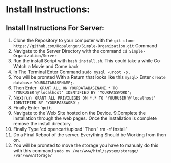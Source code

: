 # Install Instructions:
## Install Instructions For Server:
1. Clone the Repository to your computer with the `git clone https://github.com/Hopalonger/Simple-Organization.git` Command
2. Navigate to the Server Directory with the command `cd Simple-Organization/Server`
3. Run the install Script with `bash install.sh`. This could take a while Go Watch a Movie and Come back
4. In The Terminal Enter Command `sudo mysql -uroot -p` .
5. You will be promted With a Return that looks like this `mysql>` Enter `create database YOURDATABASENAME;`.
6. Then Enter ` GRANT ALL ON YOURDATABASENAME.* TO 'YOURUSER'@'localhost' IDENTIFIED BY 'YOURPASSWORD';`
7. Next run ` GRANT ALL PRIVILEGES ON *.* TO 'YOURUSER'@'localhost' IDENTIFIED BY 'YOURPASSWORD';`
7. Finally Enter '`quit`.
8. Navigate to the Web Site hosted on the Device.
9.Complete the installation through the web pages. Once the installation is complete remove the install directory.
10. Finally Type 'cd opencart/upload' Then ' rm -rf install'
11. Do a Final Reboot of the server. Everything Should be Working from then on. 
12. You will be promted to move the storage you have to manualy do this with this command `sudo mv /var/www/html/system/storage/ /var/www/storage/`



